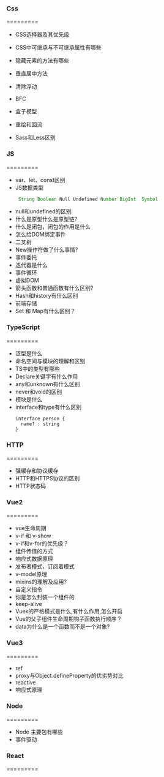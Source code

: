 ### Css
=========
- CSS选择器及其优先级

- CSS中可继承与不可继承属性有哪些
- 隐藏元素的方法有哪些
- 垂直居中方法
- 清除浮动
- BFC
- 盒子模型
- 重绘和回流
- Sass和Less区别

### JS
=========

- var、let、const区别
- JS数据类型
  ```js
   String Boolean Null Undefined Number BigInt  Symbol
  ```
- null和undefined的区别
- 什么是原型什么是原型链?
- 什么是闭包，闭包的作用是什么
- 怎么给DOM绑定事件
- 二叉树
- New操作符做了什么事情?
- 事件委托
- 迭代器是什么
- 事件循环
- 虚拟DOM
- 箭头函数和普通函数有什么区别?
- Hash和history有什么区别
- 前端存储
- Set 和 Map有什么区别？

### TypeScript
=========
- 泛型是什么
- 命名空间与模块的理解和区别
- TS中的类型有哪些
- Declare关键字有什么作用
- any和unknown有什么区别
- never和void的区别
- 模块是什么
- interface和type有什么区别
  ```TS
  interface person {
    name? : string
  }
  ```

### HTTP
=========
- 强缓存和协议缓存
- HTTP和HTTPS协议的区别
- HTTP状态码

### Vue2
=========
- vue生命周期
- v-if 和 v-show
- v-if和v-for的优先级？
- 组件传值的方式
- 响应式数据原理
- 发布者模式，订阅着模式
- v-model原理
- mixins的理解及应用?
- 自定义指令
- 你是怎么封装一个组件的
- keep-alive
- Vuex的严格模式是什么,有什么作用,怎么开启
- Vue的父子组件生命周期钩子函数执行顺序？
- data为什么是一个函数而不是一个对象?

### Vue3
=========
- ref
- proxy与Object.defineProperty的优劣势对比
- reactive
- 响应式原理

### Node
=========
- Node 主要包有哪些
- 事件驱动

### React
=========

